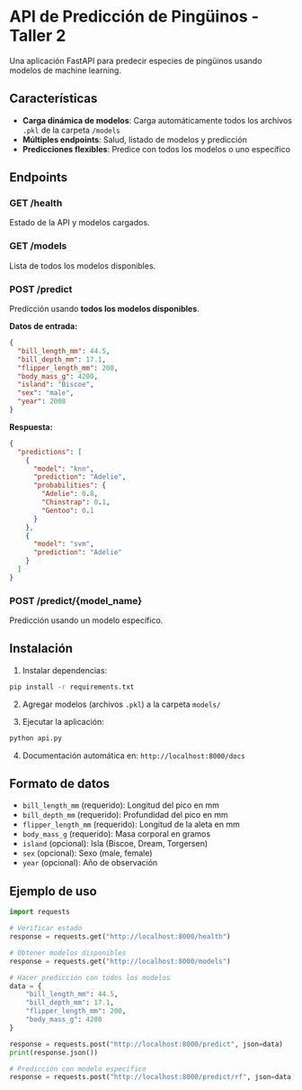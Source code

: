# API de Predicción de Pingüinos - Taller 2

Una aplicación FastAPI para predecir especies de pingüinos usando modelos de machine learning.

## Características

- **Carga dinámica de modelos**: Carga automáticamente todos los archivos `.pkl` de la carpeta `/models`
- **Múltiples endpoints**: Salud, listado de modelos y predicción
- **Predicciones flexibles**: Predice con todos los modelos o uno específico

## Endpoints

### GET /health
Estado de la API y modelos cargados.

### GET /models  
Lista de todos los modelos disponibles.

### POST /predict
Predicción usando **todos los modelos disponibles**.

**Datos de entrada:**
```json
{
  "bill_length_mm": 44.5,
  "bill_depth_mm": 17.1,
  "flipper_length_mm": 200,
  "body_mass_g": 4200,
  "island": "Biscoe",
  "sex": "male",
  "year": 2008
}
```

**Respuesta:**
```json
{
  "predictions": [
    {
      "model": "knn",
      "prediction": "Adelie",
      "probabilities": {
        "Adelie": 0.8,
        "Chinstrap": 0.1,
        "Gentoo": 0.1
      }
    },
    {
      "model": "svm",
      "prediction": "Adelie"
    }
  ]
}
```

### POST /predict/{model_name}
Predicción usando un modelo específico.

## Instalación

1. Instalar dependencias:
```bash
pip install -r requirements.txt
```

2. Agregar modelos (archivos `.pkl`) a la carpeta `models/`

3. Ejecutar la aplicación:
```bash
python api.py
```

4. Documentación automática en: `http://localhost:8000/docs`

## Formato de datos

- `bill_length_mm` (requerido): Longitud del pico en mm
- `bill_depth_mm` (requerido): Profundidad del pico en mm  
- `flipper_length_mm` (requerido): Longitud de la aleta en mm
- `body_mass_g` (requerido): Masa corporal en gramos
- `island` (opcional): Isla (Biscoe, Dream, Torgersen)
- `sex` (opcional): Sexo (male, female)
- `year` (opcional): Año de observación

## Ejemplo de uso

```python
import requests

# Verificar estado
response = requests.get("http://localhost:8000/health")

# Obtener modelos disponibles
response = requests.get("http://localhost:8000/models")

# Hacer predicción con todos los modelos
data = {
    "bill_length_mm": 44.5,
    "bill_depth_mm": 17.1,
    "flipper_length_mm": 200,
    "body_mass_g": 4200
}

response = requests.post("http://localhost:8000/predict", json=data)
print(response.json())

# Predicción con modelo específico
response = requests.post("http://localhost:8000/predict/rf", json=data)
```